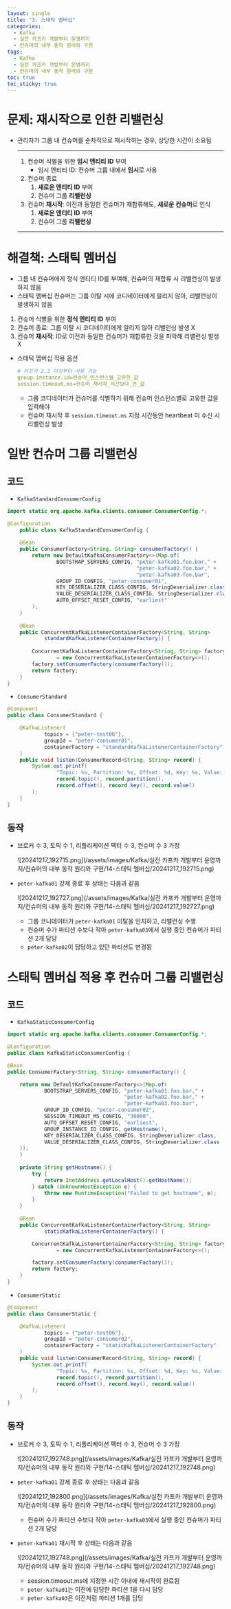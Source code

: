 ```yaml
---
layout: single
title: "3. 스태틱 멤버십"
categories:
  - Kafka
  - 실전 카프카 개발부터 운영까지
  - 컨슈머의 내부 동작 원리와 구현
tags:
  - Kafka
  - 실전 카프카 개발부터 운영까지
  - 컨슈머의 내부 동작 원리와 구현
toc: true
toc_sticky: true
---
```

# 문제: 재시작으로 인한 리밸런싱

- 관리자가 그룹 내 컨슈머를 순차적으로 재시작하는 경우, 상당한 시간이 소요됨
    
    ---
    1. 컨슈머 식별을 위한 **임시 엔티티 ID** 부여
        - 임시 엔티티 ID: 컨슈머 그룹 내에서 **임시**로 사용
    2. 컨슈머 종료
        1. **새로운 엔티티 ID** 부여
        2. 컨슈머 그룹 **리밸런싱**
    3. 컨슈머 **재시작**: 이전과 동일한 컨슈머가 재합류해도, **새로운 컨슈머**로 인식
        1. **새로운 엔티티 ID** 부여
        2. 컨슈머 그룹 **리밸런싱**
    ---

# 해결책: 스태틱 멤버십

- 그룹 내 컨슈머에게 정식 엔티티 ID를 부여해, 컨슈머의 재합류 시 리밸런싱이 발생하지 않음
- 스태틱 멤버십 컨슈머는 그룹 이탈 시에 코디네이터에게 알리지 않아, 리밸런싱이 발생하지 않음

1. 컨슈머 식별을 위한 **정식 엔티티 ID** 부여
2. 컨슈머 종료: 그룹 이탈 시 코디네이터에게 알리지 않아 리밸런싱 발생 X
3. 컨슈머 **재시작**: ID로 이전과 동일한 컨슈머가 재합류한 것을 파악해 리밸런싱 발생 X

- 스태틱 멤버십 적용 옵션
    
    ```yaml
    # 카프카 2.3 이상부터 사용 가능
    group.instance.id=컨슈머_인스턴스별_고유한_값
    session.timeout.ms=컨슈머_재시작_시간보다_큰_값
    ```
    
    - 그룹 코디네이터가 컨슈머를 식별하기 위해 컨슈머 인스턴스별로 고유한 값을 입력해야
    - 컨슈머 재시작 후 `session.timeout.ms` 지정 시간동안 heartbeat 미 수신 시 리밸런싱 발생

# 일반 컨슈머 그룹 리밸런싱

## 코드

- `KafkaStandardConsumerConfig`

```java
import static org.apache.kafka.clients.consumer.ConsumerConfig.*;

@Configuration
	public class KafkaStandardConsumerConfig {
	
	@Bean
	public ConsumerFactory<String, String> consumerFactory() {
		return new DefaultKafkaConsumerFactory<>(Map.of(
				BOOTSTRAP_SERVERS_CONFIG, "peter-kafka01.foo.bar," +
										  "peter-kafka02.foo.bar," +
										  "peter-kafka03.foo.bar",
				GROUP_ID_CONFIG, "peter-consumer01",
				KEY_DESERIALIZER_CLASS_CONFIG, StringDeserializer.class,
				VALUE_DESERIALIZER_CLASS_CONFIG, StringDeserializer.class,
				AUTO_OFFSET_RESET_CONFIG, "earliest"
		);
	}
	
	@Bean
	public ConcurrentKafkaListenerContainerFactory<String, String> 
			standardKafkaListenerContainerFactory() {
		
		ConcurrentKafkaListenerContainerFactory<String, String> factory 
				= new ConcurrentKafkaListenerContainerFactory<>();
		factory.setConsumerFactory(consumerFactory());
		return factory;
	}
}
```

- `ConsumerStandard`

```java
@Component
public class ConsumerStandard {

	@KafkaListener(
			topics = {"peter-test06"},
			groupId = "peter-consumer01",
			containerFactory = "standardKafkaListenerContainerFactory"
	)
	public void listen(ConsumerRecord<String, String> record) {
		System.out.printf(
				"Topic: %s, Partition: %s, Offset: %d, Key: %s, Value: %s\n",
				record.topic(), record.partition(), 
				record.offset(), record.key(), record.value()
		);
	}
}
```

## 동작

- 브로커 수 3, 토픽 수 1, 리플리케이션 팩터 수 3, 컨슈머 수 3 가정
    
    ![20241217_192715.png](/assets/images/Kafka/실전 카프카 개발부터 운영까지/컨슈머의 내부 동작 원리와 구현/14-스태틱 멤버십/20241217_192715.png)
    
- `peter-kafka01` 강제 종료 후 상태는 다음과 같음
    
    ![20241217_192727.png](/assets/images/Kafka/실전 카프카 개발부터 운영까지/컨슈머의 내부 동작 원리와 구현/14-스태틱 멤버십/20241217_192727.png)
    
    - 그룹 코니데이터가 `peter-kafka01` 이탈을 인지하고, 리밸런싱 수행
    - 컨슈머 수가 파티션 수보다 작아 `peter-kafka03`에서 실행 중인 컨슈머가 파티션 2개 담당
    - `peter-kafka02`이 담당하고 있던 파티션도 변경됨

# 스태틱 멤버십 적용 후 컨슈머 그룹 리밸런싱

## 코드

- `KafkaStaticConsumerConfig`

```java
import static org.apache.kafka.clients.consumer.ConsumerConfig.*;

@Configuration
public class KafkaStaticConsumerConfig {

@Bean
public ConsumerFactory<String, String> consumerFactory() {

	return new DefaultKafkaConsumerFactory<>(Map.of(
			BOOTSTRAP_SERVERS_CONFIG, "peter-kafka01.foo.bar," +
									  "peter-kafka02.foo.bar," +
									  "peter-kafka03.foo.bar",
			GROUP_ID_CONFIG, "peter-consumer02",
			SESSION_TIMEOUT_MS_CONFIG, "30000",
			AUTO_OFFSET_RESET_CONFIG, "earliest",
			GROUP_INSTANCE_ID_CONFIG, getHostname(),
			KEY_DESERIALIZER_CLASS_CONFIG, StringDeserializer.class,
			VALUE_DESERIALIZER_CLASS_CONFIG, StringDeserializer.class
	));
	}
	
	private String getHostname() {
		try {
			return InetAddress.getLocalHost().getHostName();
		} catch (UnknownHostException e) {
			throw new RuntimeException("Failed to get hostname", e);
		}
	}
	
	@Bean
	public ConcurrentKafkaListenerContainerFactory<String, String> 
			staticKafkaListenerContainerFactory() {

		ConcurrentKafkaListenerContainerFactory<String, String> factory 
				= new ConcurrentKafkaListenerContainerFactory<>();

		factory.setConsumerFactory(consumerFactory());
		return factory;
	}
}
```

- `ConsumerStatic`

```java
@Component
public class ConsumerStatic {

	@KafkaListener(
			topics = {"peter-test06"},
			groupId = "peter-consumer02",
			containerFactory = "staticKafkaListenerContainerFactory"
	)
	public void listen(ConsumerRecord<String, String> record) {
		System.out.printf(
				"Topic: %s, Partition: %s, Offset: %d, Key: %s, Value: %s\n",
				record.topic(), record.partition(), 
				record.offset(), record.key(), record.value()
		);
	}
}
```

## 동작

- 브로커 수 3, 토픽 수 1, 리플리케이션 팩터 수 3, 컨슈머 수 3 가정
    
    ![20241217_192748.png](/assets/images/Kafka/실전 카프카 개발부터 운영까지/컨슈머의 내부 동작 원리와 구현/14-스태틱 멤버십/20241217_192748.png)
    
- `peter-kafka01` 강제 종료 후 상태는 다음과 같음
    
    ![20241217_192800.png](/assets/images/Kafka/실전 카프카 개발부터 운영까지/컨슈머의 내부 동작 원리와 구현/14-스태틱 멤버십/20241217_192800.png)
    
    - 컨슈머 수가 파티션 수보다 작아 `peter-kafka03`에서 실행 중인 컨슈머가 파티션 2개 담당

- `peter-kafka01` 재시작 후 상태는 다음과 같음
    
    ![20241217_192748.png](/assets/images/Kafka/실전 카프카 개발부터 운영까지/컨슈머의 내부 동작 원리와 구현/14-스태틱 멤버십/20241217_192748.png)
    
    - session.timeout.ms에 지정한 시간 이내에 재시작이 완료됨
    - `peter-kafka01`는 이전에 담당한 파티션 1을 다시 담당
    - `peter-kafka03`은 이전처럼 파티션 1개를 담당